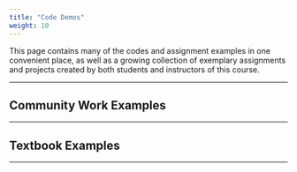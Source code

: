 ```yaml
---
title: "Code Demos"
weight: 10
---
```


This page contains many of the codes and assignment examples in one convenient place, as well as a growing collection of exemplary assignments and projects created by both students and instructors of this course.

---

## Community Work Examples

---

## Textbook Examples

---
